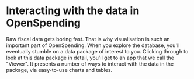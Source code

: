 # Interacting with the data in OpenSpending

Raw fiscal data gets boring fast. That is why visualisation is such an important part of OpenSpending. When you explore the database, you'll eventually stumble on a data package of interest to you. Clicking through to look at this data package in detail, you'll get to an app that we call the "Viewer". It presents a number of ways to interact with the data in the package, via easy-to-use charts and tables.
